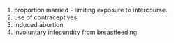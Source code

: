 1. proportion married - limiting exposure to intercourse.
2. use of contraceptives.
3. induced abortion
4. involuntary infecundity from breastfeeding.
